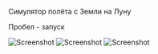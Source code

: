 Симулятор полёта с Земли на Луну

Пробел - запуск

![Screenshot](http://habrastorage.org/storage3/a27/5d8/393/a275d839358ee6dbe00b99271704e82c.png)
![Screenshot](http://habrastorage.org/storage3/52c/517/e53/52c517e538fd9bccfb265d01fc3b670f.png)
![Screenshot](http://habrastorage.org/storage3/154/167/0ea/1541670eaed890fd69a50c4b135c76fb.png)
